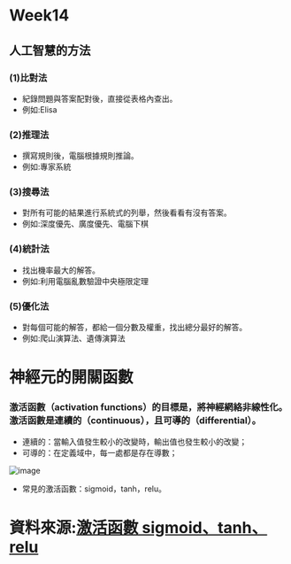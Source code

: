 # Week14
## 人工智慧的方法
### (1)比對法
* 紀錄問題與答案配對後，直接從表格內查出。
* 例如:Elisa
### (2)推理法
* 撰寫規則後，電腦根據規則推論。
* 例如:專家系統
### (3)搜尋法
* 對所有可能的結果進行系統式的列舉，然後看看有沒有答案。
* 例如:深度優先、廣度優先、電腦下棋
### (4)統計法
* 找出機率最大的解答。
* 例如:利用電腦亂數驗證中央極限定理
### (5)優化法
* 對每個可能的解答，都給一個分數及權重，找出總分最好的解答。
* 例如:爬山演算法、遺傳演算法
# 神經元的開關函數
### 激活函數（activation functions）的目標是，將神經網絡非線性化。激活函數是連續的（continuous），且可導的（differential）。
* 連續的：當輸入值發生較小的改變時，輸出值也發生較小的改變；
* 可導的：在定義域中，每一處都是存在導數；

![image](https://user-images.githubusercontent.com/62419535/123520444-45afc700-d6e3-11eb-8ecf-d6ce7e9ec532.png)

* 常見的激活函數：sigmoid，tanh，relu。

# 資料來源:[激活函數 sigmoid、tanh、relu](https://www.jianshu.com/p/857d5859d2cc)
